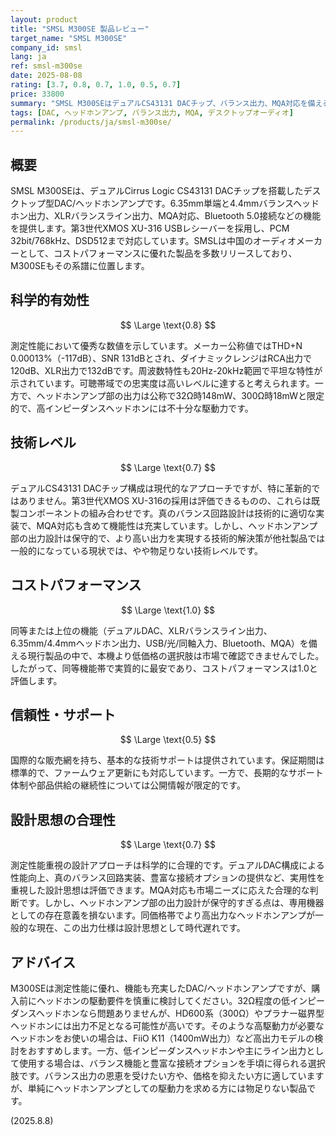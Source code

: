 ```yaml
---
layout: product
title: "SMSL M300SE 製品レビュー"
target_name: "SMSL M300SE"
company_id: smsl
lang: ja
ref: smsl-m300se
date: 2025-08-08
rating: [3.7, 0.8, 0.7, 1.0, 0.5, 0.7]
price: 33800
summary: "SMSL M300SEはデュアルCS43131 DACチップ、バランス出力、MQA対応を備えるデスクトップDAC/ヘッドホンアンプですが、ヘッドホンアンプ部の出力は限定的で高インピーダンス負荷には不十分です。"
tags: [DAC, ヘッドホンアンプ, バランス出力, MQA, デスクトップオーディオ]
permalink: /products/ja/smsl-m300se/
---
```


## 概要

 SMSL M300SEは、デュアルCirrus Logic CS43131 DACチップを搭載したデスクトップ型DAC/ヘッドホンアンプです。6.35mm単端と4.4mmバランスヘッドホン出力、XLRバランスライン出力、MQA対応、Bluetooth 5.0接続などの機能を提供します。第3世代XMOS XU-316 USBレシーバーを採用し、PCM 32bit/768kHz、DSD512まで対応しています。SMSLは中国のオーディオメーカーとして、コストパフォーマンスに優れた製品を多数リリースしており、M300SEもその系譜に位置します。

## 科学的有効性

$$ \Large \text{0.8} $$

 測定性能において優秀な数値を示しています。メーカー公称値ではTHD+N 0.00013%（-117dB）、SNR 131dBとされ、ダイナミックレンジはRCA出力で120dB、XLR出力で132dBです。周波数特性も20Hz-20kHz範囲で平坦な特性が示されています。可聴帯域での忠実度は高いレベルに達すると考えられます。一方で、ヘッドホンアンプ部の出力は公称で32Ω時148mW、300Ω時18mWと限定的で、高インピーダンスヘッドホンには不十分な駆動力です。

## 技術レベル

$$ \Large \text{0.7} $$

デュアルCS43131 DACチップ構成は現代的なアプローチですが、特に革新的ではありません。第3世代XMOS XU-316の採用は評価できるものの、これらは既製コンポーネントの組み合わせです。真のバランス回路設計は技術的に適切な実装で、MQA対応も含めて機能性は充実しています。しかし、ヘッドホンアンプ部の出力設計は保守的で、より高い出力を実現する技術的解決策が他社製品では一般的になっている現状では、やや物足りない技術レベルです。

## コストパフォーマンス

$$ \Large \text{1.0} $$

 同等または上位の機能（デュアルDAC、XLRバランスライン出力、6.35mm/4.4mmヘッドホン出力、USB/光/同軸入力、Bluetooth、MQA）を備える現行製品の中で、本機より低価格の選択肢は市場で確認できませんでした。したがって、同等機能帯で実質的に最安であり、コストパフォーマンスは1.0と評価します。

## 信頼性・サポート

 $$ \Large \text{0.5} $$

 国際的な販売網を持ち、基本的な技術サポートは提供されています。保証期間は標準的で、ファームウェア更新にも対応しています。一方で、長期的なサポート体制や部品供給の継続性については公開情報が限定的です。

## 設計思想の合理性

$$ \Large \text{0.7} $$

測定性能重視の設計アプローチは科学的に合理的です。デュアルDAC構成による性能向上、真のバランス回路実装、豊富な接続オプションの提供など、実用性を重視した設計思想は評価できます。MQA対応も市場ニーズに応えた合理的な判断です。しかし、ヘッドホンアンプ部の出力設計が保守的すぎる点は、専用機器としての存在意義を損ないます。同価格帯でより高出力なヘッドホンアンプが一般的な現在、この出力仕様は設計思想として時代遅れです。

## アドバイス

 M300SEは測定性能に優れ、機能も充実したDAC/ヘッドホンアンプですが、購入前にヘッドホンの駆動要件を慎重に検討してください。32Ω程度の低インピーダンスヘッドホンなら問題ありませんが、HD600系（300Ω）やプラナー磁界型ヘッドホンには出力不足となる可能性が高いです。そのような高駆動力が必要なヘッドホンをお使いの場合は、FiiO K11（1400mW出力）など高出力モデルの検討をおすすめします。一方、低インピーダンスヘッドホンや主にライン出力として使用する場合は、バランス機能と豊富な接続オプションを手頃に得られる選択肢です。バランス出力の恩恵を受けたい方や、価格を抑えたい方に適していますが、単純にヘッドホンアンプとしての駆動力を求める方には物足りない製品です。

(2025.8.8)
